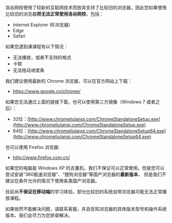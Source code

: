 洛谷网校使用了较新的互联网技术而放弃支持了比较旧的浏览器，因此您如果使用比较旧的浏览器**将无法正常使用洛谷网校**，包括：

- Internet Explorer (IE浏览器)
- Edge
- Safari

如果您遇到课课程有以下情况：

- 无法播放，或者不支持的格式
- 卡顿
- 无法拖动进度条

我们建议使用最新的 Chrome 浏览器，可以在官方网站上下载：

- https://www.google.cn/chrome/

如果您无法通过上面的链接下载，也可以使用第三方镜像（Windows 7 或者之后）：

- 32位：[http://www.chromeliulanqi.com/ChromeStandaloneSetup.exe](http://www.chromeliulanqi.com/ChromeStandaloneSetup.exe)   
- 64位：[http://www.chromeliulanqi.com/ChromeStandaloneSetup64.exe](http://www.chromeliulanqi.com/ChromeStandaloneSetup64.exe)

也可以使用 Firefox 浏览器:

- http://www.firefox.com.cn/

如果您的电脑是 Windows XP 的古董机，我们不保证可以正常使用。但是您可以尝试安装“360极速浏览器”、“搜狗浏览器”等国产浏览器的**最新版本**，
但是我们不建议在条件允许的情况下使用各类国产浏览器。

目前尚**不保证在移动端**的学习体验。部分比较旧的系统自带浏览器可能无法正常播放课程。

如果依然不能解决问题，请联系客服，并且告知浏览器的具体版本型号和操作系统版本。我们会尽力为您排查解决。